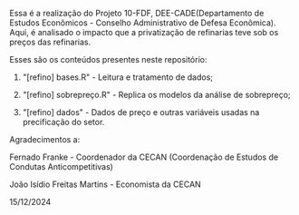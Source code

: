 Essa é a realização do Projeto 10-FDF, DEE-CADE(Departamento de Estudos Econômicos - Conselho Administrativo de Defesa Econômica).
Aqui, é analisado o impacto que a privatização de refinarias teve sob os preços das refinarias. 

Esses são os conteúdos presentes neste repositório:

1) "[refino] bases.R" - Leitura e tratamento de dados;

2) "[refino] sobrepreço.R" - Replica os modelos da análise de sobrepreço; 

3) "[refino] dados" - Dados de preço e outras variáveis usadas na precificação do setor.

Agradecimentos a:
 
  Fernado Franke - Coordenador da CECAN (Coordenação de Estudos de Condutas Anticompetitivas)
  
  João Isídio Freitas Martins - Economista da CECAN 

15/12/2024
